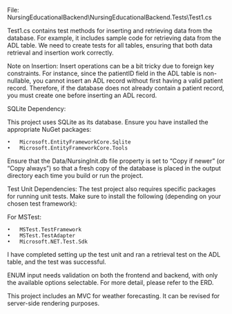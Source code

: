 File: NursingEducationalBackend\NursingEducationalBackend.Tests\Test1.cs

Test1.cs contains test methods for inserting and retrieving data from the database. For example, it includes sample code for retrieving data from the ADL table. We need to create tests for all tables, ensuring that both data retrieval and insertion work correctly.

Note on Insertion:
Insert operations can be a bit tricky due to foreign key constraints. For instance, since the patientID field in the ADL table is non-nullable, you cannot insert an ADL record without first having a valid patient record. Therefore, if the database does not already contain a patient record, you must create one before inserting an ADL record.

SQLite Dependency:

This project uses SQLite as its database. Ensure you have installed the appropriate NuGet packages:

	•	Microsoft.EntityFrameworkCore.Sqlite
	•	Microsoft.EntityFrameworkCore.Tools
 
Ensure that the Data/NursingInit.db file property is set to “Copy if newer” (or “Copy always”) so that a fresh copy of the database is placed in the output directory each time you build or run the project.


Test Unit Dependencies:
The test project also requires specific packages for running unit tests. Make sure to install the following (depending on your chosen test framework):
	
For MSTest:

	•	MSTest.TestFramework
	•	MSTest.TestAdapter
	•	Microsoft.NET.Test.Sdk
	

I have completed setting up the test unit and ran a retrieval test on the ADL table, and the test was successful.

ENUM input needs validation on both the frontend and backend, with only the available options selectable. For more detail, please refer to the ERD.

This project includes an MVC for weather forecasting. It can be revised for server-side rendering purposes.
